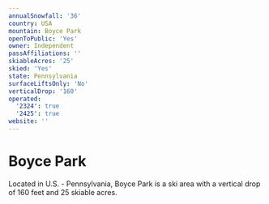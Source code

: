 ```yaml
---
annualSnowfall: '36'
country: USA
mountain: Boyce Park
openToPublic: 'Yes'
owner: Independent
passAffiliations: ''
skiableAcres: '25'
skied: 'Yes'
state: Pennsylvania
surfaceLiftsOnly: 'No'
verticalDrop: '160'
operated:
  '2324': true
  '2425': true
website: ''
---
```



# Boyce Park

Located in U.S. - Pennsylvania, Boyce Park is a ski area with a vertical drop of 160 feet and 25 skiable acres.
